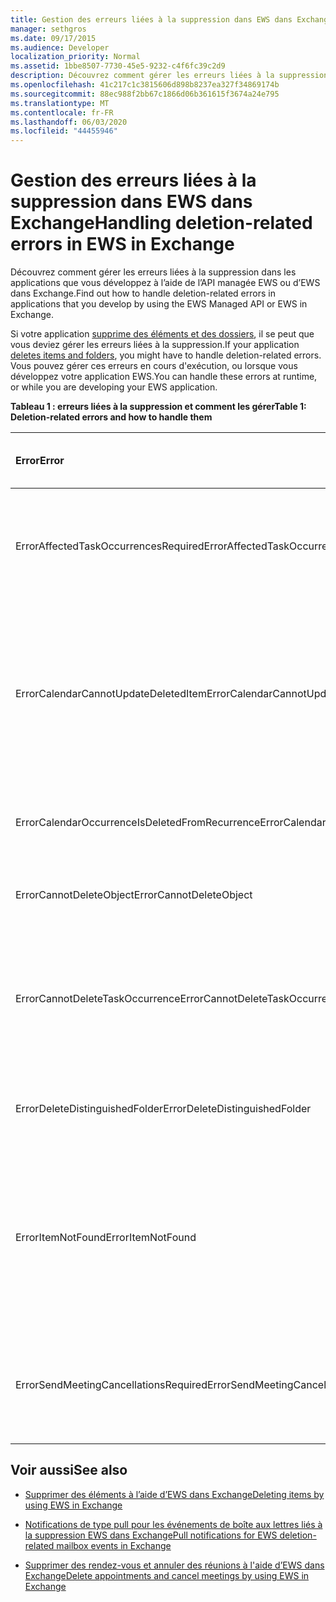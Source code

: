 ```yaml
---
title: Gestion des erreurs liées à la suppression dans EWS dans Exchange
manager: sethgros
ms.date: 09/17/2015
ms.audience: Developer
localization_priority: Normal
ms.assetid: 1bbe8507-7730-45e5-9232-c4f6fc39c2d9
description: Découvrez comment gérer les erreurs liées à la suppression dans les applications que vous développez à l’aide de l’API managée EWS ou d’EWS dans Exchange.
ms.openlocfilehash: 41c217c1c3815606d898b8237ea327f34869174b
ms.sourcegitcommit: 88ec988f2bb67c1866d06b361615f3674a24e795
ms.translationtype: MT
ms.contentlocale: fr-FR
ms.lasthandoff: 06/03/2020
ms.locfileid: "44455946"
---
```

# <a name="handling-deletion-related-errors-in-ews-in-exchange"></a><span data-ttu-id="c8c6e-103">Gestion des erreurs liées à la suppression dans EWS dans Exchange</span><span class="sxs-lookup"><span data-stu-id="c8c6e-103">Handling deletion-related errors in EWS in Exchange</span></span>

<span data-ttu-id="c8c6e-104">Découvrez comment gérer les erreurs liées à la suppression dans les applications que vous développez à l’aide de l’API managée EWS ou d’EWS dans Exchange.</span><span class="sxs-lookup"><span data-stu-id="c8c6e-104">Find out how to handle deletion-related errors in applications that you develop by using the EWS Managed API or EWS in Exchange.</span></span>
  
<span data-ttu-id="c8c6e-105">Si votre application [supprime des éléments et des dossiers](deleting-items-by-using-ews-in-exchange.md), il se peut que vous deviez gérer les erreurs liées à la suppression.</span><span class="sxs-lookup"><span data-stu-id="c8c6e-105">If your application [deletes items and folders](deleting-items-by-using-ews-in-exchange.md), you might have to handle deletion-related errors.</span></span> <span data-ttu-id="c8c6e-106">Vous pouvez gérer ces erreurs en cours d'exécution, ou lorsque vous développez votre application EWS.</span><span class="sxs-lookup"><span data-stu-id="c8c6e-106">You can handle these errors at runtime, or while you are developing your EWS application.</span></span>
  
<span data-ttu-id="c8c6e-107">**Tableau 1 : erreurs liées à la suppression et comment les gérer**</span><span class="sxs-lookup"><span data-stu-id="c8c6e-107">**Table 1: Deletion-related errors and how to handle them**</span></span>

|<span data-ttu-id="c8c6e-108">**Error**</span><span class="sxs-lookup"><span data-stu-id="c8c6e-108">**Error**</span></span>|<span data-ttu-id="c8c6e-109">**Cet événement se produit lorsque vous essayez de...**</span><span class="sxs-lookup"><span data-stu-id="c8c6e-109">**Occurs when you try to…**</span></span>|<span data-ttu-id="c8c6e-110">**Traiter par...**</span><span class="sxs-lookup"><span data-stu-id="c8c6e-110">**Handle it by…**</span></span>|
|:-----|:-----|:-----|
|<span data-ttu-id="c8c6e-111">ErrorAffectedTaskOccurrencesRequired</span><span class="sxs-lookup"><span data-stu-id="c8c6e-111">ErrorAffectedTaskOccurrencesRequired</span></span>  <br/> |<span data-ttu-id="c8c6e-112">Supprimer une instance d’une tâche périodique, et la propriété **AffectedTaskOccurrence** n’est pas définie.</span><span class="sxs-lookup"><span data-stu-id="c8c6e-112">Delete an instance of a recurring task, and the **AffectedTaskOccurrence** property is not set.</span></span>  <br/> |<span data-ttu-id="c8c6e-113">Définition de la propriété **AffectedTaskOccurrence** et nouvelle tentative de suppression.</span><span class="sxs-lookup"><span data-stu-id="c8c6e-113">Setting the **AffectedTaskOccurrence** property, and retrying the deletion.</span></span>  <br/> |
|<span data-ttu-id="c8c6e-114">ErrorCalendarCannotUpdateDeletedItem</span><span class="sxs-lookup"><span data-stu-id="c8c6e-114">ErrorCalendarCannotUpdateDeletedItem</span></span>  <br/> |<span data-ttu-id="c8c6e-115">Mettre à jour un élément de calendrier situé dans le dossier éléments supprimés lorsque la mise à jour entraînerait l’envoi d’une invitation à une réunion aux participants.</span><span class="sxs-lookup"><span data-stu-id="c8c6e-115">Update a calendar item located in the Deleted Items folder when the update would result in sending a meeting invite to attendees.</span></span>  <br/> |<span data-ttu-id="c8c6e-116">Annuler la mise à jour ou de replacer l’élément de calendrier dans le dossier calendrier par défaut et mettre à jour l’élément de calendrier.</span><span class="sxs-lookup"><span data-stu-id="c8c6e-116">Canceling the update or moving the calendar item back to the default Calendar folder and updating the calendar item.</span></span>  <br/> |
|<span data-ttu-id="c8c6e-117">ErrorCalendarOccurrenceIsDeletedFromRecurrence</span><span class="sxs-lookup"><span data-stu-id="c8c6e-117">ErrorCalendarOccurrenceIsDeletedFromRecurrence</span></span>  <br/> |<span data-ttu-id="c8c6e-118">Faire référence à une occurrence supprimée d’un rendez-vous périodique.</span><span class="sxs-lookup"><span data-stu-id="c8c6e-118">Reference a deleted occurrence of a recurring appointment.</span></span>  <br/> |<span data-ttu-id="c8c6e-119">Suppression d’une référence à une occurrence supprimée.</span><span class="sxs-lookup"><span data-stu-id="c8c6e-119">Removing a reference to a deleted occurrence.</span></span>  <br/> |
|<span data-ttu-id="c8c6e-120">ErrorCannotDeleteObject</span><span class="sxs-lookup"><span data-stu-id="c8c6e-120">ErrorCannotDeleteObject</span></span>  <br/> |<span data-ttu-id="c8c6e-121">Supprimer un élément qui ne peut pas être supprimé.</span><span class="sxs-lookup"><span data-stu-id="c8c6e-121">Delete an item that cannot be deleted.</span></span>  <br/> |<span data-ttu-id="c8c6e-122">Quitter les tentatives de suppression de l’élément.</span><span class="sxs-lookup"><span data-stu-id="c8c6e-122">Quitting attempts to delete the item.</span></span>  <br/> |
|<span data-ttu-id="c8c6e-123">ErrorCannotDeleteTaskOccurrence</span><span class="sxs-lookup"><span data-stu-id="c8c6e-123">ErrorCannotDeleteTaskOccurrence</span></span>  <br/> |<span data-ttu-id="c8c6e-124">Supprimer une occurrence d’une tâche non périodique ou supprimer la dernière occurrence d’une tâche périodique.</span><span class="sxs-lookup"><span data-stu-id="c8c6e-124">Delete an occurrence of a nonrecurring task or delete the last occurrence of a recurring task.</span></span>  <br/> |<span data-ttu-id="c8c6e-125">Suppression d’une tâche périodique ou abandon des tentatives de suppression de la dernière occurrence d’une tâche périodique.</span><span class="sxs-lookup"><span data-stu-id="c8c6e-125">Deleting a nonrecurring task or quitting attempts to delete the last occurrence of a recurring task.</span></span>  <br/> |
|<span data-ttu-id="c8c6e-126">ErrorDeleteDistinguishedFolder</span><span class="sxs-lookup"><span data-stu-id="c8c6e-126">ErrorDeleteDistinguishedFolder</span></span>  <br/> |<span data-ttu-id="c8c6e-127">Supprimez un dossier unique.</span><span class="sxs-lookup"><span data-stu-id="c8c6e-127">Delete a distinguished folder.</span></span>  <br/> |<span data-ttu-id="c8c6e-128">Indiquant que les dossiers par défaut ne peuvent pas être supprimés.</span><span class="sxs-lookup"><span data-stu-id="c8c6e-128">Indicating that default folders cannot be deleted.</span></span>  <br/> |
|<span data-ttu-id="c8c6e-129">ErrorItemNotFound</span><span class="sxs-lookup"><span data-stu-id="c8c6e-129">ErrorItemNotFound</span></span>  <br/> |<span data-ttu-id="c8c6e-130">Accéder à un élément supprimé définitivement.</span><span class="sxs-lookup"><span data-stu-id="c8c6e-130">Access a permanently deleted item.</span></span>  <br/> |<span data-ttu-id="c8c6e-131">Suppression des références à un élément lorsqu’il est supprimé de la Banque.</span><span class="sxs-lookup"><span data-stu-id="c8c6e-131">Removing references to an item when it is deleted from the store.</span></span> <span data-ttu-id="c8c6e-132">Si un élément est récupéré, veillez à rétablir les références requises sur le client.</span><span class="sxs-lookup"><span data-stu-id="c8c6e-132">If an item is recovered, make sure that you reinstate required references to the client.</span></span>  <br/> |
|<span data-ttu-id="c8c6e-133">ErrorSendMeetingCancellationsRequired</span><span class="sxs-lookup"><span data-stu-id="c8c6e-133">ErrorSendMeetingCancellationsRequired</span></span>  <br/> |<span data-ttu-id="c8c6e-134">Supprimer un élément de calendrier sans indiquer si les annulations de réunion doivent être envoyées.</span><span class="sxs-lookup"><span data-stu-id="c8c6e-134">Delete a calendar item without specifying whether meeting cancellations should be sent.</span></span>  <br/> |<span data-ttu-id="c8c6e-135">Spécifier que les annulations de réunion doivent ou ne doivent pas être envoyées.</span><span class="sxs-lookup"><span data-stu-id="c8c6e-135">Specifying that meeting cancellations should or should not be sent.</span></span>  <br/> |
   
## <a name="see-also"></a><span data-ttu-id="c8c6e-136">Voir aussi</span><span class="sxs-lookup"><span data-stu-id="c8c6e-136">See also</span></span>


- [<span data-ttu-id="c8c6e-137">Supprimer des éléments à l’aide d’EWS dans Exchange</span><span class="sxs-lookup"><span data-stu-id="c8c6e-137">Deleting items by using EWS in Exchange</span></span>](deleting-items-by-using-ews-in-exchange.md)
    
- [<span data-ttu-id="c8c6e-138">Notifications de type pull pour les événements de boîte aux lettres liés à la suppression EWS dans Exchange</span><span class="sxs-lookup"><span data-stu-id="c8c6e-138">Pull notifications for EWS deletion-related mailbox events in Exchange</span></span>](pull-notifications-for-ews-deletion-related-mailbox-events-in-exchange.md)
    
- [<span data-ttu-id="c8c6e-139">Supprimer des rendez-vous et annuler des réunions à l'aide d’EWS dans Exchange</span><span class="sxs-lookup"><span data-stu-id="c8c6e-139">Delete appointments and cancel meetings by using EWS in Exchange</span></span>](how-to-delete-appointments-and-cancel-meetings-by-using-ews-in-exchange.md)
    

